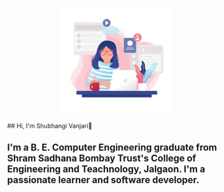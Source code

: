 <p align="center">
  <img src=https://github.com/shubhangi9238/shubhangi9238/blob/main/girl.jpg?raw=true" alt="banner" width="50%" />
</p>
## Hi, I'm Shubhangi Vanjari👋

<!--
**shubhangi9238/shubhangi9238** is a ✨ _special_ ✨ repository because its `README.md` (this file) appears on your GitHub profile.

Here are some ideas to get you started:

- 🔭 I’m currently working on ...
- 🌱 I’m currently learning ...
- 👯 I’m looking to collaborate on ...
- 🤔 I’m looking for help with ...
- 💬 Ask me about ...
- 📫 How to reach me: ...
- 😄 Pronouns: ...
- ⚡ Fun fact: ...
-->
## I'm a B. E. Computer Engineering graduate from Shram Sadhana Bombay Trust's College of Engineering and Teachnology, Jalgaon. I'm a passionate learner and software developer.
